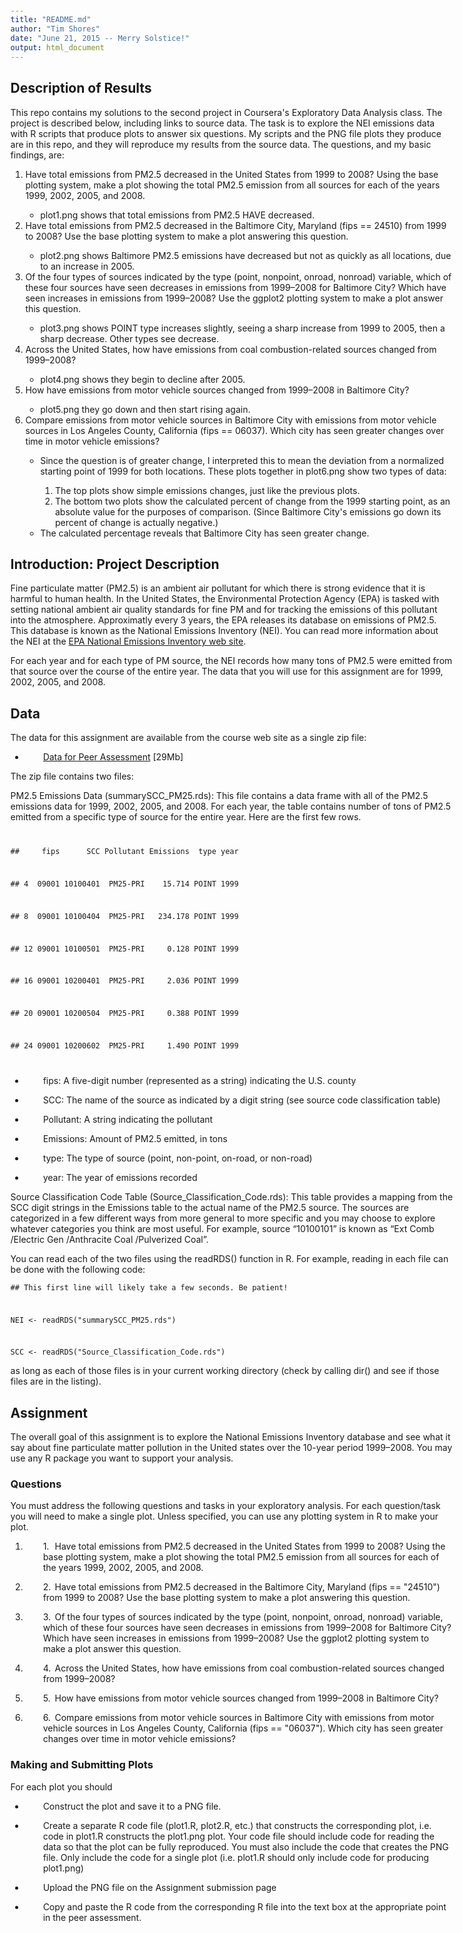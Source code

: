```yaml
---
title: "README.md"
author: "Tim Shores"
date: "June 21, 2015 -- Merry Solstice!"
output: html_document
---
```


<body dir="ltr" style="max-width:8.5in;margin-top:0.7874in; margin-bottom:0.7874in; margin-left:0.7874in; margin-right:0.7874in; writing-mode:lr-tb; ">

<div class="Sect1" id="evaluatedGroup-f5ff7c3e71d8f4ff">
<h2 class="Heading_20_2"><span/>Description of Results</h2>
<p class="Text_20_body">This repo contains my solutions to the second project in Coursera's Exploratory Data Analysis class. The project is described below, including links to source data. The task is to explore the NEI emissions data with R scripts that produce plots to answer six questions. My scripts and the PNG file plots they produce are in this repo, and they will reproduce my results from the source data. The questions, and my basic findings, are:</p>
<ol>
<li>Have total emissions from PM2.5 decreased in the United States from 1999 to 2008? Using the base plotting system, make a plot showing the total PM2.5 emission from all sources for each of the years 1999, 2002, 2005, and 2008.</li>
<ul>
<li>plot1.png shows that total emissions from PM2.5 HAVE decreased.</li>
</ul>
<li>Have total emissions from PM2.5 decreased in the Baltimore City, Maryland (fips == 24510) from 1999 to 2008? Use the base plotting system to make a plot answering this question.</li>
<ul>
<li>plot2.png shows Baltimore PM2.5 emissions have decreased but not as quickly as all locations, due to an increase in 2005.</li>
</ul>
<li>Of the four types of sources indicated by the type (point, nonpoint, onroad, nonroad) variable, which of these four sources have seen decreases in emissions from 1999–2008 for Baltimore City? Which have seen increases in emissions from 1999–2008? Use the ggplot2 plotting system to make a plot answer this question.</li>
<ul>
<li>plot3.png shows POINT type increases slightly, seeing a sharp increase from 1999 to 2005, then a sharp decrease. Other types see decrease.</li>
</ul>
<li>Across the United States, how have emissions from coal combustion-related sources changed from 1999–2008?</li>
<ul>
<li>plot4.png shows they begin to decline after 2005.</li>
</ul>
<li>How have emissions from motor vehicle sources changed from 1999–2008 in Baltimore City?</li>
<ul>
<li>plot5.png they go down and then start rising again.</li>
</ul>
<li>Compare emissions from motor vehicle sources in Baltimore City with emissions from motor vehicle sources in Los Angeles County, California (fips == 06037). Which city has seen greater changes over time in motor vehicle emissions?</li>
<ul>
<li>Since the question is of greater change, I interpreted this to mean the deviation from a normalized starting point of 1999 for both locations. These plots together in plot6.png show two types of data:</li>
<ol>
<li>The top plots show simple emissions changes, just like the previous plots.</li>
<li>The bottom two plots show the calculated percent of change from the 1999 starting point, as an absolute value for the purposes of comparison. (Since Baltimore City's emissions go down its percent of change is actually negative.)</li>
</ol>
<li>The calculated percentage reveals that Baltimore City has seen greater change.</li>
</ul>
</ol>

<h2 class="Heading_20_2"><a id="a__Introduction"><span/></a>Introduction: Project Description</h2>
<p class="Text_20_body">Fine particulate matter (PM2.5) is an ambient air pollutant for which there is strong evidence that it is harmful to human health. In the United States, the Environmental Protection Agency (EPA) is tasked with setting national ambient air quality standards for fine PM and for tracking the emissions of this pollutant into the atmosphere. Approximatly every 3 years, the EPA releases its database on emissions of PM2.5. This database is known as the National Emissions Inventory (NEI). You can read more information about the NEI at the <a href="http://www.epa.gov/ttn/chief/eiinformation.html">EPA National Emissions Inventory web site</a>.</p>
<p class="Text_20_body">For each year and for each type of PM source, the NEI records how many tons of PM2.5 were emitted from that source over the course of the entire year. The data that you will use for this assignment are for 1999, 2002, 2005, and 2008.</p>
<h2 class="Heading_20_2"><a id="a__Data"><span/></a>Data</h2>
<p class="Text_20_body">The data for this assignment are available from the course web site as a single zip file:</p>
<ul>
<li>
<p class="P1" style="margin-left:0.748cm;"><span class="Bullet_20_Symbols" style="display:block;float:left;min-width:0.4991cm;"></span><a href="https://d396qusza40orc.cloudfront.net/exdata%2Fdata%2FNEI_data.zip">Data for Peer Assessment</a> [29Mb] <span class="odfLiEnd"/> </p>
</li>
</ul>
<p class="Text_20_body">The zip file contains two files:</p>
<p class="Text_20_body">PM2.5 Emissions Data (<span class="Source_20_Text">summarySCC_PM25.rds</span>): This file contains a data frame with all of the PM2.5 emissions data for 1999, 2002, 2005, and 2008. For each year, the table contains number of <span class="T1">tons</span> of PM2.5 emitted from a specific type of source for the entire year. Here are the first few rows.</p>
<code>
<p>##     fips      SCC Pollutant Emissions  type year</p>
<p>## 4  09001 10100401  PM25-PRI    15.714 POINT 1999</p>
<p>## 8  09001 10100404  PM25-PRI   234.178 POINT 1999</p>
<p>## 12 09001 10100501  PM25-PRI     0.128 POINT 1999</p>
<p>## 16 09001 10200401  PM25-PRI     2.036 POINT 1999</p>
<p>## 20 09001 10200504  PM25-PRI     0.388 POINT 1999</p>
<p>## 24 09001 10200602  PM25-PRI     1.490 POINT 1999</p>
</code>
<ul>
<li>
<p class="P2" style="margin-left:0.748cm;"><span class="Bullet_20_Symbols" style="display:block;float:left;min-width:0.4991cm;"></span><span class="Source_20_Text">fips</span>: A five-digit number (represented as a string) indicating the U.S. county <span class="odfLiEnd"/> </p>
</li>
<li>
<p class="P2" style="margin-left:0.748cm;"><span class="Bullet_20_Symbols" style="display:block;float:left;min-width:0.4991cm;"></span><span class="Source_20_Text">SCC</span>: The name of the source as indicated by a digit string (see source code classification table)<span class="odfLiEnd"/> </p>
</li>
<li>
<p class="P2" style="margin-left:0.748cm;"><span class="Bullet_20_Symbols" style="display:block;float:left;min-width:0.4991cm;"></span><span class="Source_20_Text">Pollutant</span>: A string indicating the pollutant<span class="odfLiEnd"/> </p>
</li>
<li>
<p class="P2" style="margin-left:0.748cm;"><span class="Bullet_20_Symbols" style="display:block;float:left;min-width:0.4991cm;"></span><span class="Source_20_Text">Emissions</span>: Amount of PM2.5 emitted, in tons<span class="odfLiEnd"/> </p>
</li>
<li>
<p class="P2" style="margin-left:0.748cm;"><span class="Bullet_20_Symbols" style="display:block;float:left;min-width:0.4991cm;"></span><span class="Source_20_Text">type</span>: The type of source (point, non-point, on-road, or non-road)<span class="odfLiEnd"/> </p>
</li>
<li>
<p class="P2" style="margin-left:0.748cm;"><span class="Bullet_20_Symbols" style="display:block;float:left;min-width:0.4991cm;"></span><span class="Source_20_Text">year</span>: The year of emissions recorded<span class="odfLiEnd"/> </p>
</li>
</ul>
<p class="Text_20_body">Source Classification Code Table (<span class="Source_20_Text">Source_Classification_Code.rds</span>): This table provides a mapping from the SCC digit strings in the Emissions table to the actual name of the PM2.5 source. The sources are categorized in a few different ways from more general to more specific and you may choose to explore whatever categories you think are most useful. For example, source “10100101” is known as “Ext Comb /Electric Gen /Anthracite Coal /Pulverized Coal”.</p>
<p class="Text_20_body">You can read each of the two files using the <span class="Source_20_Text">readRDS()</span> function in R. For example, reading in each file can be done with the following code:</p>
<code><p>## This first line will likely take a few seconds. Be patient!</p>
<p>NEI &lt;- readRDS("summarySCC_PM25.rds")</p>
<p>SCC &lt;- readRDS("Source_Classification_Code.rds")</p></code>
<p class="Text_20_body">as long as each of those files is in your current working directory (check by calling <span class="Source_20_Text">dir()</span> and see if those files are in the listing).</p>
<h2 class="Heading_20_2"><a id="a__Assignment"><span/></a>Assignment</h2>
<p class="Text_20_body">The overall goal of this assignment is to explore the National Emissions Inventory database and see what it say about fine particulate matter pollution in the United states over the 10-year period 1999–2008. You may use any R package you want to support your analysis.</p>
<h3 class="Heading_20_3"><a id="a__Questions"><span/></a>Questions</h3>
<p class="Text_20_body">You must address the following questions and tasks in your exploratory analysis. For each question/task you will need to make a single plot. Unless specified, you can use any plotting system in R to make your plot.</p>
<ol>
<li>
<p class="P3" style="margin-left:0.748cm;"><span class="Numbering_20_Symbols" style="display:block;float:left;min-width:0.4991cm;">1.</span>Have total emissions from PM2.5 decreased in the United States from 1999 to 2008? Using the <span class="T1">base</span> plotting system, make a plot showing the <span class="T2">total</span> PM2.5 emission from all sources for each of the years 1999, 2002, 2005, and 2008.<span class="odfLiEnd"/> </p>
</li>
<li>
<p class="P3" style="margin-left:0.748cm;"><span class="Numbering_20_Symbols" style="display:block;float:left;min-width:0.4991cm;">2.</span>Have total emissions from PM2.5 decreased in the <span class="T1">Baltimore City</span>, Maryland (<span class="Source_20_Text">fips == "24510"</span>) from 1999 to 2008? Use the <span class="T1">base</span> plotting system to make a plot answering this question.<span class="odfLiEnd"/> </p>
</li>
<li>
<p class="P3" style="margin-left:0.748cm;"><span class="Numbering_20_Symbols" style="display:block;float:left;min-width:0.4991cm;">3.</span>Of the four types of sources indicated by the <span class="Source_20_Text">type</span> (point, nonpoint, onroad, nonroad) variable, which of these four sources have seen decreases in emissions from 1999–2008 for <span class="T1">Baltimore City</span>? Which have seen increases in emissions from 1999–2008? Use the <span class="T1">ggplot2</span> plotting system to make a plot answer this question.<span class="odfLiEnd"/> </p>
</li>
<li>
<p class="P3" style="margin-left:0.748cm;"><span class="Numbering_20_Symbols" style="display:block;float:left;min-width:0.4991cm;">4.</span>Across the United States, how have emissions from coal combustion-related sources changed from 1999–2008?<span class="odfLiEnd"/> </p>
</li>
<li>
<p class="P3" style="margin-left:0.748cm;"><span class="Numbering_20_Symbols" style="display:block;float:left;min-width:0.4991cm;">5.</span>How have emissions from motor vehicle sources changed from 1999–2008 in <span class="T1">Baltimore City</span>? <span class="odfLiEnd"/> </p>
</li>
<li>
<p class="P3" style="margin-left:0.748cm;"><span class="Numbering_20_Symbols" style="display:block;float:left;min-width:0.4991cm;">6.</span>Compare emissions from motor vehicle sources in Baltimore City with emissions from motor vehicle sources in <span class="T1">Los Angeles County</span>, California (<span class="Source_20_Text">fips == "06037"</span>). Which city has seen greater changes over time in motor vehicle emissions?<span class="odfLiEnd"/> </p>
</li>
</ol>
<h3 class="Heading_20_3"><a id="a__Making_and_Submitting_Plots"><span/></a>Making and Submitting Plots</h3>
<p class="Text_20_body">For each plot you should</p>
<ul>
<li>
<p class="P4" style="margin-left:0.748cm;"><span class="Bullet_20_Symbols" style="display:block;float:left;min-width:0.4991cm;"></span>Construct the plot and save it to a <span class="T1">PNG file</span>.<span class="odfLiEnd"/> </p>
</li>
<li>
<p class="P4" style="margin-left:0.748cm;"><span class="Bullet_20_Symbols" style="display:block;float:left;min-width:0.4991cm;"></span>Create a separate R code file (<span class="Source_20_Text">plot1.R</span>, <span class="Source_20_Text">plot2.R</span>, etc.) that constructs the corresponding plot, i.e. code in plot1.R constructs the plot1.png plot. Your code file should include code for reading the data so that the plot can be fully reproduced. You must also include the code that creates the PNG file. Only include the code for a single plot (i.e. <span class="Source_20_Text">plot1.R</span> should only include code for producing <span class="Source_20_Text">plot1.png</span>)<span class="odfLiEnd"/> </p>
</li>
<li>
<p class="P4" style="margin-left:0.748cm;"><span class="Bullet_20_Symbols" style="display:block;float:left;min-width:0.4991cm;"></span>Upload the PNG file on the Assignment submission page<span class="odfLiEnd"/> </p>
</li>
<li>
<p class="P4" style="margin-left:0.748cm;"><span class="Bullet_20_Symbols" style="display:block;float:left;min-width:0.4991cm;"></span>Copy and paste the R code from the corresponding R file into the text box at the appropriate point in the peer assessment.<span class="odfLiEnd"/> </p>
</li>
</ul>
</div>
<p class="Standard"> </p>
</body>
</html>